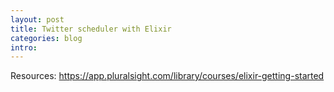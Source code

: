 ```yaml
---
layout: post
title: Twitter scheduler with Elixir
categories: blog
intro: 
---
```





Resources:
https://app.pluralsight.com/library/courses/elixir-getting-started
